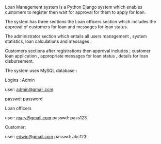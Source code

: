 Loan Management system  is a  Python Django  system which enables customers to register then wait for approval for them to apply for loan.

The system has three sections the Loan officers section which includes the approval of customers for loan and messages  for loan status.

The  administrator  section which entails all users management , system statistics, loan calculations  and messages .

Customers sections after registrations then approval includes ; customer loan application , appropriate messages for loan status , details for loan disbursement.

The system uses MySQL database :



Logins :
Admin

user: admin@gmail.com

passwd: password

Loan officers

user: mary@gmail.com
passwd: pass123


Customer:

user: edwin@gmail.com
passwd: abc123
